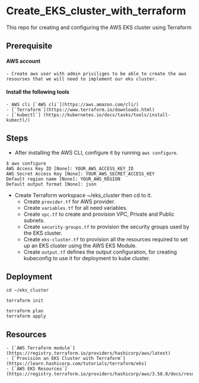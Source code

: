 # Create_EKS_cluster_with_terraform

This repo for creating and configuring the AWS EKS cluster using Terraform
  

## Prerequisite
#### AWS account
	- Create aws user with admin priviliges to be able to create the aws resourses that we will need to implement our eks cluster.

#### Install the following tools
	- AWS cli [`AWS cli`](https://aws.amazon.com/cli/)
	- [`Terraform`](https://www.terraform.io/downloads.html)
	- [`kubectl`] (https://kubernetes.io/docs/tasks/tools/install-kubectl/)
	
	
## Steps

- After installing the AWS CLI, configure it by running `aws configure`.
```
$ aws configure
AWS Access Key ID [None]: YOUR_AWS_ACCESS_KEY_ID
AWS Secret Access Key [None]: YOUR_AWS_SECRET_ACCESS_KEY
Default region name [None]: YOUR_AWS_REGION
Default output format [None]: json
```

- Create Terraform workspace ~/eks_cluster then cd to it.
	- Create `provider.tf` for AWS provider.
	- Create `variables.tf` for all need variables.
	- Create `vpc.tf` to create and provision VPC, Private and Public subnets.
	- Create `security-groups.tf` to provision the security groups used by the EKS cluster.
	- Create `eks-cluster.tf` to provision all the resources required to set up an EKS cluster using the AWS EKS Module.
	- Create `output.tf` defines the output configuration, for creating kubeconfig to use it for deployment to kube cluster.


	
## Deployment


```
cd ~/eks_cluster

terraform init

terraform plan
terraform apply

```	


## Resources
	- [`AWS Terraform module`](https://registry.terraform.io/providers/hashicorp/aws/latest)
	- [`Provision an EKS Cluster with Terraform`](https://learn.hashicorp.com/tutorials/terraform/eks)
	- [`AWS EKS Resources`](https://registry.terraform.io/providers/hashicorp/aws/3.58.0/docs/resources/eks_cluster)
